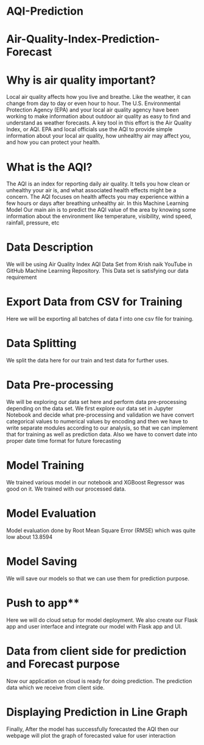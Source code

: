 # AQI-Prediction
# Air-Quality-Index-Prediction-Forecast
# Why is air quality important? 

Local air quality affects how you live and breathe. Like the weather, it can change from day to day or even hour to hour. 
The U.S. Environmental Protection Agency (EPA) and your local air quality agency have been working to make information about outdoor air quality as easy to find and understand as weather forecasts. 
A key tool in this effort is the Air Quality Index, or AQI. EPA and local officials use the AQI to provide simple information about your local air quality, how unhealthy air may affect you, and how you can protect your health.




# What is the AQI?
The AQI is an index for reporting daily air quality. It tells you how clean or unhealthy your air is, and what associated health effects might be a concern. The AQI focuses on health affects you may experience within a few hours or days after breathing unhealthy air. 
In this Machine Learning Model Our main ain is to predict the AQI value of the area by knowing some information about the environment like temperature, visibility, wind speed, rainfall, pressure, etc

# Data Description 
 
We will be using Air Quality Index AQI Data Set from Krish naik YouTube in GitHub Machine Learning Repository. This Data set is satisfying our data requirement
 
# Export Data from CSV for Training 
 
Here we will be exporting all batches of data f into one csv file for training. 
 
# Data Splitting 
 
We split the data here for our train and test data for further uses.


# Data Pre-processing 
 
We will be exploring our data set here and perform data pre-processing depending on the data set. 
We first explore our data set in Jupyter Notebook and decide what pre-processing and validation we have convert categorical values to numerical values by encoding and then we have to write separate modules according to our analysis, so that we can implement that for training as well as prediction data. Also we have to convert date into proper date time format for future forecasting 
 	 
 # Model Training 
 
We trained various model in our notebook and XGBoost Regressor was good on it. We trained with our processed data. 
 
 
# Model Evaluation 
 
Model evaluation done by Root Mean Square Error (RMSE) which was quite low about 13.8594

 
# Model Saving 
 
We will save our models so that we can use them for prediction purpose.  
 
# Push to app** 
 	 
Here we will do cloud setup for model deployment. We also create our Flask app and user interface and integrate our model with Flask app and UI. 
 
 
# Data from client side for prediction and Forecast purpose

Now our application on cloud is ready for doing prediction. The prediction data which we receive from client side.  


# Displaying Prediction in Line Graph

Finally, After the model has successfully forecasted the AQI then our webpage will plot the graph of forecasted value for user interaction

